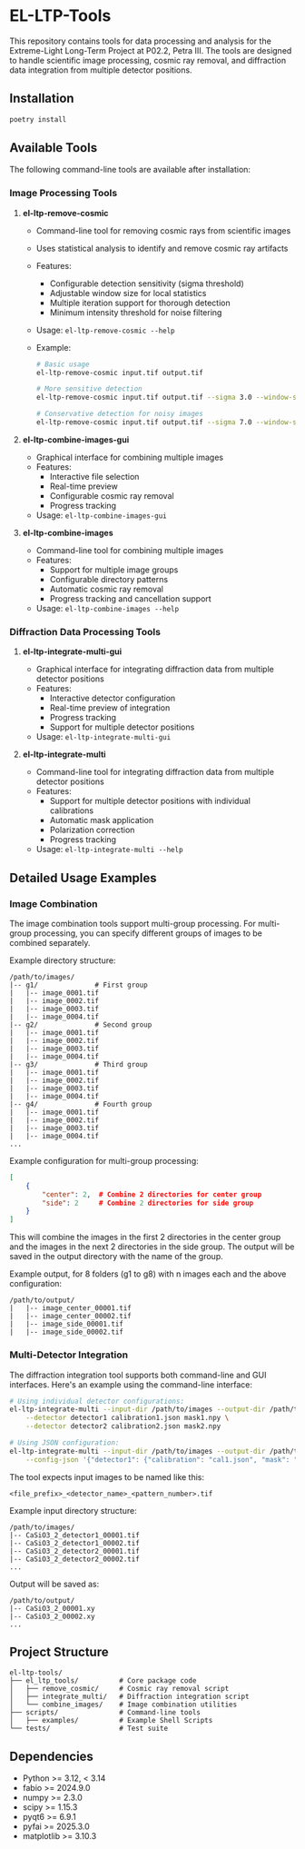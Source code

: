 # EL-LTP-Tools

This repository contains tools for data processing and analysis for the Extreme-Light Long-Term Project at P02.2, Petra III. The tools are designed to handle scientific image processing, cosmic ray removal, and diffraction data integration from multiple detector positions.

## Installation

```bash
poetry install
```

## Available Tools

The following command-line tools are available after installation:

### Image Processing Tools

1. **el-ltp-remove-cosmic**

   - Command-line tool for removing cosmic rays from scientific images
   - Uses statistical analysis to identify and remove cosmic ray artifacts
   - Features:
     - Configurable detection sensitivity (sigma threshold)
     - Adjustable window size for local statistics
     - Multiple iteration support for thorough detection
     - Minimum intensity threshold for noise filtering
   - Usage: `el-ltp-remove-cosmic --help`
   - Example:

     ```bash
     # Basic usage
     el-ltp-remove-cosmic input.tif output.tif

     # More sensitive detection
     el-ltp-remove-cosmic input.tif output.tif --sigma 3.0 --window-size 3

     # Conservative detection for noisy images
     el-ltp-remove-cosmic input.tif output.tif --sigma 7.0 --window-size 7 --iterations 2
     ```

2. **el-ltp-combine-images-gui**

   - Graphical interface for combining multiple images
   - Features:
     - Interactive file selection
     - Real-time preview
     - Configurable cosmic ray removal
     - Progress tracking
   - Usage: `el-ltp-combine-images-gui`

3. **el-ltp-combine-images**
   - Command-line tool for combining multiple images
   - Features:
     - Support for multiple image groups
     - Configurable directory patterns
     - Automatic cosmic ray removal
     - Progress tracking and cancellation support
   - Usage: `el-ltp-combine-images --help`

### Diffraction Data Processing Tools

1. **el-ltp-integrate-multi-gui**

   - Graphical interface for integrating diffraction data from multiple detector positions
   - Features:
     - Interactive detector configuration
     - Real-time preview of integration
     - Progress tracking
     - Support for multiple detector positions
   - Usage: `el-ltp-integrate-multi-gui`

2. **el-ltp-integrate-multi**
   - Command-line tool for integrating diffraction data from multiple detector positions
   - Features:
     - Support for multiple detector positions with individual calibrations
     - Automatic mask application
     - Polarization correction
     - Progress tracking
   - Usage: `el-ltp-integrate-multi --help`

## Detailed Usage Examples

### Image Combination

The image combination tools support multi-group processing. For multi-group processing, you can specify different groups of images to be combined separately.

Example directory structure:

```
/path/to/images/
|-- g1/              # First group
|   |-- image_0001.tif
|   |-- image_0002.tif
|   |-- image_0003.tif
|   |-- image_0004.tif
|-- g2/              # Second group
|   |-- image_0001.tif
|   |-- image_0002.tif
|   |-- image_0003.tif
|   |-- image_0004.tif
|-- g3/              # Third group
|   |-- image_0001.tif
|   |-- image_0002.tif
|   |-- image_0003.tif
|   |-- image_0004.tif
|-- g4/              # Fourth group
|   |-- image_0001.tif
|   |-- image_0002.tif
|   |-- image_0003.tif
|   |-- image_0004.tif
...
```

Example configuration for multi-group processing:

```json
[
    {
        "center": 2,  # Combine 2 directories for center group
        "side": 2     # Combine 2 directories for side group
    }
]
```

This will combine the images in the first 2 directories in the center group and the images in the next 2 directories in the side group. The output will be saved in the output directory with the name of the group.

Example output, for 8 folders (g1 to g8) with n images each and the above configuration:

```
/path/to/output/
|   |-- image_center_00001.tif
|   |-- image_center_00002.tif
|   |-- image_side_00001.tif
|   |-- image_side_00002.tif
```

### Multi-Detector Integration

The diffraction integration tool supports both command-line and GUI interfaces. Here's an example using the command-line interface:

```bash
# Using individual detector configurations:
el-ltp-integrate-multi --input-dir /path/to/images --output-dir /path/to/output \
    --detector detector1 calibration1.json mask1.npy \
    --detector detector2 calibration2.json mask2.npy

# Using JSON configuration:
el-ltp-integrate-multi --input-dir /path/to/images --output-dir /path/to/output \
    --config-json '{"detector1": {"calibration": "cal1.json", "mask": "mask1.npy"}}'
```

The tool expects input images to be named like this:

```
<file_prefix>_<detector_name>_<pattern_number>.tif
```

Example input directory structure:

```
/path/to/images/
|-- CaSiO3_2_detector1_00001.tif
|-- CaSiO3_2_detector1_00002.tif
|-- CaSiO3_2_detector2_00001.tif
|-- CaSiO3_2_detector2_00002.tif
...
```

Output will be saved as:

```
/path/to/output/
|-- CaSiO3_2_00001.xy
|-- CaSiO3_2_00002.xy
...
```

## Project Structure

```
el-ltp-tools/
├── el_ltp_tools/          # Core package code
│   ├── remove_cosmic/     # Cosmic ray removal script
│   ├── integrate_multi/   # Diffraction integration script
│   └── combine_images/    # Image combination utilities
├── scripts/               # Command-line tools
│   ├── examples/          # Example Shell Scripts
└── tests/                 # Test suite
```

## Dependencies

- Python >= 3.12, < 3.14
- fabio >= 2024.9.0
- numpy >= 2.3.0
- scipy >= 1.15.3
- pyqt6 >= 6.9.1
- pyfai >= 2025.3.0
- matplotlib >= 3.10.3
